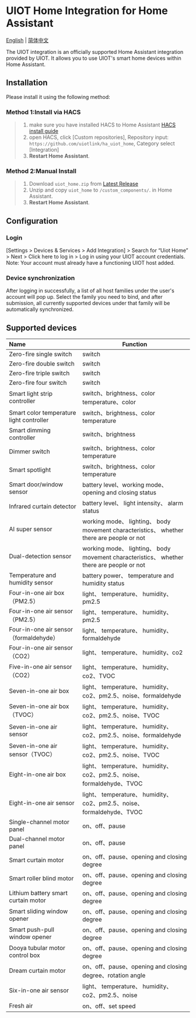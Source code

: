 # UIOT Home Integration for Home Assistant

[English](./README.md) | [简体中文](./README_zh.md)

The UIOT integration is an officially supported Home Assistant integration provided by UIOT. It allows you to use UIOT's smart home devices within Home Assistant.

## Installation

Please install it using the following method:

### Method 1:Install via HACS

> 1. make sure you have installed HACS to Home Assistant [HACS install guide](https://hacs.xyz/docs/use/download/download/)
> 2. open HACS, click [Custom repositories], Repository input: `https://github.com/uiotlink/ha_uiot_home`, Category select [Integration]
> 3. **Restart Home Assistant**.


### Method 2:Manual Install

>1. Download `uiot_home.zip` from [Latest Release](https://github.com/uiotlink/ha_uiot_home/releases/latest)
>2. Unzip and copy `uiot_home` to `/custom_components/`. in Home Assistant.
>3. **Restart Home Assistant**.

## Configuration

### Login

[Settings > Devices & Services > Add Integration] > Search for “Uiot Home” > Next > Click here to log in > Log in using your UIOT account credentials. Note: Your account must already have a functioning UIOT host added.

### Device synchronization

After logging in successfully, a list of all host families under the user's account will pop up. Select the family you need to bind, and after submission, all currently supported devices under that family will be automatically synchronized.

## Supported devices

| Name                                     | Function                                                                               |
|:-----------------------------------------|----------------------------------------------------------------------------------------|
| Zero-fire single switch                  | switch                                                                                 |
| Zero-fire double switch                  | switch                                                                                 |
| Zero-fire triple switch                  | switch                                                                                 |
| Zero-fire four switch                    | switch                                                                                 |
| Smart light strip controller             | switch、brightness、color temperature、color                                              |
| Smart color temperature light controller | switch、brightness、color temperature                                                    |
| Smart dimming controller                 | switch、brightness                                                                      |
| Dimmer switch                            | switch、brightness、color temperature                                                    |
| Smart spotlight                          | switch、brightness、color temperature                                                    |
| Smart door/window sensor                 | battery level、working mode、 opening and closing status                                 |
| Infrared curtain detector                | battery level、 light intensity、 alarm status                                           |
| AI super sensor                          | working mode、 lighting、 body movement characteristics、 whether there are people or not |
| Dual-detection sensor                    | working mode、 lighting、 body movement characteristics、 whether there are people or not |
| Temperature and humidity sensor          | battery power、 temperature and humidity status                                         |
| Four-in-one air box（PM2.5）               | light、 temperature、 humidity、pm2.5                                                     |
| Four-in-one air sensor（PM2.5）            | light、 temperature、 humidity、pm2.5                                                     |
| Four-in-one air sensor（formaldehyde）     | light、 temperature、 humidity、formaldehyde                                              |
| Four-in-one air sensor（CO2）              | light、 temperature、 humidity、co2                                                       |
| Five-in-one air sensor（CO2）              | light、 temperature、 humidity、co2、TVOC                                                  |
| Seven-in-one air box                     | light、 temperature、 humidity、co2、pm2.5、noise、formaldehyde                              |
| Seven-in-one air box（TVOC）               | light、 temperature、 humidity、co2、pm2.5、noise、TVOC                                      |
| Seven-in-one air sensor                  | light、 temperature、 humidity、co2、pm2.5、noise、formaldehyde                              |
| Seven-in-one air sensor（TVOC）            | light、 temperature、 humidity、co2、pm2.5、noise、TVOC                                      |
| Eight-in-one air box                     | light、 temperature、 humidity、co2、pm2.5、noise、formaldehyde、TVOC                         |
| Eight-in-one air sensor                  | light、 temperature、 humidity、co2、pm2.5、noise、formaldehyde、TVOC                         |
| Single-channel motor panel               | on、off、pause                                                                           |
| Dual-channel motor panel                 | on、off、pause                                                                           |
| Smart curtain motor                      | on、off、pause、opening and closing degree                                                |
| Smart roller blind motor                 | on、off、pause、opening and closing degree                                                |
| Lithium battery smart curtain motor      | on、off、pause、opening and closing degree                                                |
| Smart sliding window opener              | on、off、pause、opening and closing degree                                                |
| Smart push-pull window opener            | on、off、pause、opening and closing degree                                                |
| Dooya tubular motor control box          | on、off、pause、opening and closing degree                                                |
| Dream curtain motor                      | on、off、pause、opening and closing degree、rotation angle                                 |
| Six-in-one air sensor                    | light、 temperature、 humidity、co2、pm2.5、noise                                           |
| Fresh air                                | on、off、set speed                                                                       |

